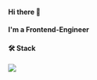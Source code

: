 #### Hi there 👋
#### I'm a Frontend-Engineer

#### 🛠️ Stack
<a href="[연결할 링크]" target="_blank"><img src="https://img.shields.io/badge/html5-E34F26?style=flat-square&logo=html5&logoColor=white"/></a>

<!--
**hwakk/hwakk** is a ✨ _special_ ✨ repository because its `README.md` (this file) appears on your GitHub profile.

Here are some ideas to get you started:

- 🔭 I’m currently working on ...
- 🌱 I’m currently learning ...
- 👯 I’m looking to collaborate on ...
- 🤔 I’m looking for help with ...
- 💬 Ask me about ...
- 📫 How to reach me: ...
- 😄 Pronouns: ...
- ⚡ Fun fact: ...
-->
